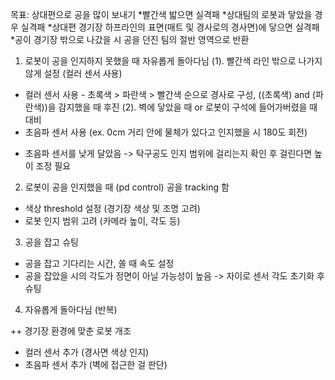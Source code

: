 목표: 상대편으로 공을 많이 보내기
*빨간색 밟으면 실격패
*상대팀의 로봇과 닿았을 경우 실격패
*상대편 경기장 하프라인의 표면(매트 및 경사로의 경사면)에 닿으면 실격패
*공이 경기장 밖으로 나갔을 시 공을 던진 팀의 절반 영역으로 반환

1. 로봇이 공을 인지하지 못했을 때 자유롭게 돌아다님
(1). 빨간색 라인 밖으로 나가지 않게 설정 (컬러 센서 사용) 
- 컬러 센서 사용 - 초록색 > 파란색 > 빨간색 순으로 경사로 구성, ((초록색) and (파란색))을 감지했을 때 후진
(2). 벽에 닿았을 때 or 로봇이 구석에 들어가버렸을 때 대비
-  초음파 센서 사용 (ex. 0cm 거리 안에 물체가 있다고 인지했을 시 180도 회전)
 * 초음파 센서를 낮게 달았음 -> 탁구공도 인지 범위에 걸리는지 확인 후 걸린다면 높이 조정 필요
2. 로봇이 공을 인지했을 때 (pd control) 공을 tracking 함
- 색상 threshold 설정 (경기장 색상 및 조명 고려)
- 로봇 인지 범위 고려 (카메라 높이, 각도 등) 
3. 공을 잡고 슈팅 
- 공을 잡고 기다리는 시간, 쏠 때 속도 설정 
- 공을 잡았을 시의 각도가 정면이 아닐 가능성이 높음 -> 자이로 센서 각도 초기화 후 슈팅
4. 자유롭게 돌아다님 (반복)

++ 경기장 환경에 맞춘 로봇 개조
- 컬러 센서 추가 (경사면 색상 인지)
- 초음파 센서 추가 (벽에 접근한 걸 판단)